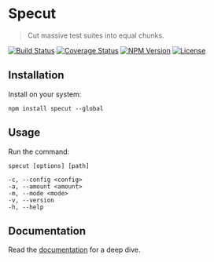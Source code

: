 Specut
======

> Cut massive test suites into equal chunks.

[![Build Status](https://img.shields.io/github/actions/workflow/status/henryruhs/specut/ci.yml.svg?branch=master)](https://github.com/henryruhs/specut/actions?query=workflow:ci)
[![Coverage Status](https://coveralls.io/repos/github/henryruhs/specut/badge.svg)](https://coveralls.io/github/henryruhs/specut)
[![NPM Version](https://img.shields.io/npm/v/specut.svg)](https://npmjs.com/package/specut)
[![License](https://img.shields.io/npm/l/specut.svg)](https://npmjs.com/package/specut)


Installation
------------

Install on your system:

```
npm install specut --global
```


Usage
-----

Run the command:

```
specut [options] [path]

-c, --config <config>
-a, --amount <amount>
-m, --mode <mode>
-v, --version
-h, --help
```


Documentation
-------------

Read the [documentation](https://henryruhs.gitbook.io/specut) for a deep dive.
